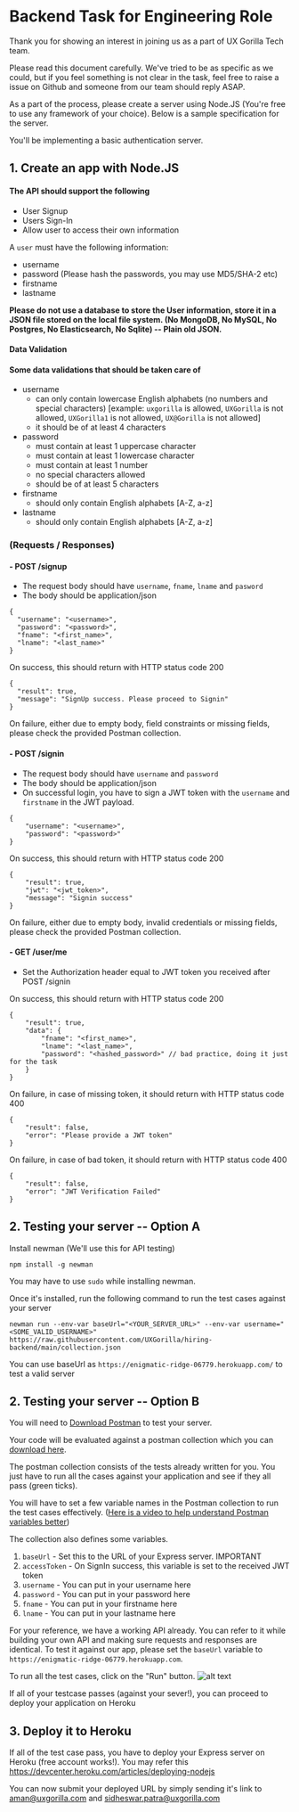 # Backend Task for Engineering Role

Thank you for showing an interest in joining us as a part of UX Gorilla Tech team. 

Please read this document carefully. We've tried to be as specific as we could, but if you feel something is not clear in the task, feel free to raise a issue on Github and someone from our team should reply ASAP.

As a part of the process, please create a server using Node.JS (You're free to use any framework of your choice). Below is a sample specification for the server.

You'll be implementing a basic authentication server.

## 1. Create an app with Node.JS

 #### The API should support the following
- User Signup
- Users Sign-In
- Allow user to access their own information

A `user` must have the following information:
- username
- password (Please hash the passwords, you may use MD5/SHA-2 etc)
- firstname
- lastname

**Please do not use a database to store the User information, store it in a JSON file stored on the local file system. (No MongoDB, No MySQL, No Postgres, No Elasticsearch, No Sqlite) -- Plain old JSON.**



#### Data Validation

#### Some data validations that should be taken care of
- username
	- can only contain lowercase English alphabets (no numbers and special characters) [example: `uxgorilla` is allowed, `UXGorilla` is not allowed, `UXGorilla1` is not allowed, `UX@Gorilla` is not allowed]
	- it should be of at least 4 characters
- password
	- must contain at least 1 uppercase character
	- must contain at least 1 lowercase character
	- must contain at least 1 number
	- no special characters allowed
	- should be of at least 5 characters
- firstname
	- should only contain English alphabets [A-Z, a-z]
- lastname
	- should only contain English alphabets [A-Z, a-z]


### (Requests / Responses)
#### - POST /signup
- The request body should have `username`, `fname`, `lname` and `pasword`
- The body should be application/json
```
{
  "username": "<username>",
  "password": "<password>",
  "fname": "<first_name>",
  "lname": "<last_name>"
}
```
 On success, this should return with HTTP status code 200
```
{
  "result": true,
  "message": "SignUp success. Please proceed to Signin"
}
```
On failure,  either due to empty body, field constraints or missing fields, please check the provided Postman collection.

#### - POST /signin
- The request body should have `username` and `password`
- The body should be application/json
- On successful login, you have to sign a JWT token with the `username` and `firstname` in the JWT payload.
```
{
    "username": "<username>",
    "password": "<password>"
}
```
 On success, this should return with HTTP status code 200
```
{
    "result": true,
    "jwt": "<jwt_token>",
    "message": "Signin success"
}
```
On failure,  either due to empty body, invalid credentials or missing fields, please check the provided Postman collection.

#### - GET /user/me
- Set the Authorization header equal to JWT token you received after POST /signin

On success, this should return with HTTP status code 200
```
{
    "result": true,
    "data": {
        "fname": "<first_name>",
        "lname": "<last_name>",
        "password": "<hashed_password>" // bad practice, doing it just for the task
    }
}
```
On failure, in case of missing token, it should return with HTTP status code 400
```
{
    "result": false,
    "error": "Please provide a JWT token"
}
```
On failure, in case of bad token, it should return with HTTP status code 400
```
{
    "result": false,
    "error": "JWT Verification Failed"
}
```

## 2. Testing your server -- Option A

Install newman (We'll use this for API testing)

    npm install -g newman

You may have to use `sudo` while installing newman.

Once it's installed, run the following command to run the test cases against your server

    newman run --env-var baseUrl="<YOUR_SERVER_URL>" --env-var username="<SOME_VALID_USERNAME>" https://raw.githubusercontent.com/UXGorilla/hiring-backend/main/collection.json
    
You can use baseUrl as `https://enigmatic-ridge-06779.herokuapp.com/` to test a valid server 


## 2. Testing your server -- Option B

You will need to [Download Postman](https://www.postman.com/downloads/) to test your server.

Your code will be evaluated against a postman collection which you can [download here](collection.json). 

The postman collection consists of the tests already written for you. You just have to run all the cases against your application and see if they all pass (green ticks).

You will have to set a few variable names in the Postman collection to run the test cases effectively. ([Here is a video to help understand Postman variables better](https://www.youtube.com/watch?v=ENNsL-XGLus)) 

The collection also defines some variables.
1. `baseUrl` - Set this to the URL of your Express server. IMPORTANT
2. `accessToken` - On SignIn success, this variable is set to the received JWT token
3. `username` - You can put in your username here
4. `password` - You can put in your password here
5. `fname` - You can put in your firstname here
6. `lname` - You can put in your lastname here

For your reference, we have a working API already. You can refer to it while building your own API and making sure requests and responses are identical. To test it against our app, please set the `baseUrl` variable to `https://enigmatic-ridge-06779.herokuapp.com`.

To run all the test cases, click on the "Run" button.
![alt text](https://i.imgur.com/R0HgY3l.png)

If all of your testcase passes (against your sever!), you can proceed to deploy your application on Heroku

## 3. Deploy it to Heroku
If all of the test case pass, you have to deploy your Express server on Heroku (free account works!). You may refer this https://devcenter.heroku.com/articles/deploying-nodejs

You can now submit your deployed URL by simply sending it's link to aman@uxgorilla.com and sidheswar.patra@uxgorilla.com
